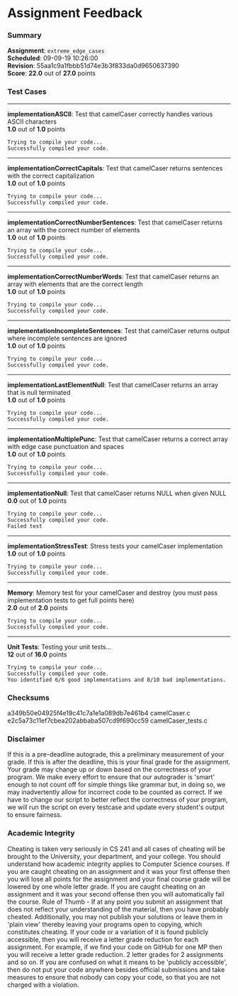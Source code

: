 # Assignment Feedback

### Summary

**Assignment**: `extreme_edge_cases`  
**Scheduled**: 09-09-19 10:26:00  
**Revision**: 55aa1c9a1fbbb51d74e3b3f833da0d9650637390  
**Score**: **22.0** out of **27.0** points

### Test Cases
---

**implementationASCII**: Test that camelCaser correctly handles various ASCII characters  
**1.0** out of **1.0** points
```
Trying to compile your code...
Successfully compiled your code.
```
---

**implementationCorrectCapitals**: Test that camelCaser returns sentences with the correct capitalization  
**1.0** out of **1.0** points
```
Trying to compile your code...
Successfully compiled your code.
```
---

**implementationCorrectNumberSentences**: Test that camelCaser returns an array with the correct number of elements  
**1.0** out of **1.0** points
```
Trying to compile your code...
Successfully compiled your code.
```
---

**implementationCorrectNumberWords**: Test that camelCaser returns an array with elements that are the correct length  
**1.0** out of **1.0** points
```
Trying to compile your code...
Successfully compiled your code.
```
---

**implementationIncompleteSentences**: Test that camelCaser returns output where incomplete sentences are ignored  
**1.0** out of **1.0** points
```
Trying to compile your code...
Successfully compiled your code.
```
---

**implementationLastElementNull**: Test that camelCaser returns an array that is null terminated  
**1.0** out of **1.0** points
```
Trying to compile your code...
Successfully compiled your code.
```
---

**implementationMultiplePunc**: Test that camelCaser returns a correct array with edge case punctuation and spaces  
**1.0** out of **1.0** points
```
Trying to compile your code...
Successfully compiled your code.
```
---

**implementationNull**: Test that camelCaser returns NULL when given NULL  
**0.0** out of **1.0** points
```
Trying to compile your code...
Successfully compiled your code.
Failed test
```
---

**implementationStressTest**: Stress tests your camelCaser implementation  
**1.0** out of **1.0** points
```
Trying to compile your code...
Successfully compiled your code.
```
---

**Memory**: Memory test for your camelCaser and destroy (you must pass implementation tests to get full points here)  
**2.0** out of **2.0** points
```
Trying to compile your code...
Successfully compiled your code.
```
---

**Unit Tests**: Testing your unit tests...  
**12** out of **16.0** points
```
Trying to compile your code...
Successfully compiled your code.
You identified 6/6 good implementations and 8/10 bad implementations.
```
### Checksums

a349b50e04925f4e19c41c7a1e1a089db7e461b4 camelCaser.c  
e2c5a73c11ef7cbea202abbaba507cd9f690cc59 camelCaser_tests.c


### Disclaimer
If this is a pre-deadline autograde, this a preliminary measurement of your grade.
If this is after the deadline, this is your final grade for the assignment.
Your grade may change up or down based on the correctness of your program.
We make every effort to ensure that our autograder is 'smart' enough to not count off
for simple things like grammar but, in doing so, we may inadvertently allow for
incorrect code to be counted as correct.
If we have to change our script to better reflect the correctness of your program,
we will run the script on every testcase and update every student's output to ensure fairness.



### Academic Integrity
Cheating is taken very seriously in CS 241 and all cases of cheating will be brought to the University, your department, and your college.
You should understand how academic integrity applies to Computer Science courses.
If you are caught cheating on an assignment and it was your first offense then you will lose all points for the assignment and your final course
grade will be lowered by one whole letter grade. If you are caught cheating on an assignment and it was your second offense then you will automatically fail the course.
Rule of Thumb - If at any point you submit an assignment that does not reflect your understanding of the material, then you have probably cheated.
Additionally, you may not publish your solutions or leave them in 'plain view' thereby leaving your programs open to copying, which constitutes cheating.
If your code or a variation of it is found publicly accessible, then you will receive a letter grade reduction for each assignment.
For example, if we find your code on GitHub for one MP then you will receive a letter grade reduction. 2 letter grades for 2 assignments and so on.
If you are confused on what it means to be 'publicly accessible', then do not put your code anywhere besides official submissions and take measures
to ensure that nobody can copy your code, so that you are not charged with a violation.


